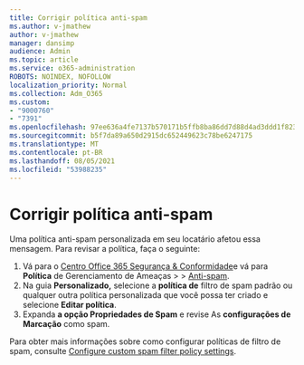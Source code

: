 ```yaml
---
title: Corrigir política anti-spam
ms.author: v-jmathew
author: v-jmathew
manager: dansimp
audience: Admin
ms.topic: article
ms.service: o365-administration
ROBOTS: NOINDEX, NOFOLLOW
localization_priority: Normal
ms.collection: Adm_O365
ms.custom:
- "9000760"
- "7391"
ms.openlocfilehash: 97ee636a4fe7137b570171b5ffb8ba86dd7d88d4ad3ddd1f823cfb3937c61c5b
ms.sourcegitcommit: b5f7da89a650d2915dc652449623c78be6247175
ms.translationtype: MT
ms.contentlocale: pt-BR
ms.lasthandoff: 08/05/2021
ms.locfileid: "53988235"
---
```

# <a name="fix-anti-spam-policy"></a>Corrigir política anti-spam

Uma política anti-spam personalizada em seu locatário afetou essa mensagem. Para revisar a política, faça o seguinte:

1. Vá para o [Centro Office 365 Segurança & Conformidade](https://go.microsoft.com/fwlink/p/?linkid=2077143)e vá para **Política** de Gerenciamento de Ameaças  >    >  [Anti-spam](https://go.microsoft.com/fwlink/?linkid=2101518).
2. Na guia **Personalizado,** selecione a **política de** filtro de spam padrão ou qualquer outra política personalizada que você possa ter criado e selecione **Editar política**.
3. Expanda **a opção Propriedades de Spam** e revise As **configurações de Marcação** como spam.

Para obter mais informações sobre como configurar políticas de filtro de spam, consulte [Configure custom spam filter policy settings](https://go.microsoft.com/fwlink/?linkid=2101054).
